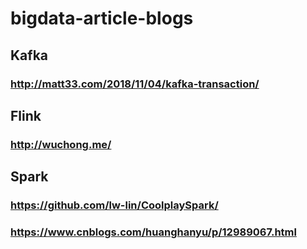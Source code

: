 # bigdata-article-blogs


## Kafka
### http://matt33.com/2018/11/04/kafka-transaction/

## Flink
### http://wuchong.me/

## Spark
### https://github.com/lw-lin/CoolplaySpark/
### https://www.cnblogs.com/huanghanyu/p/12989067.html

